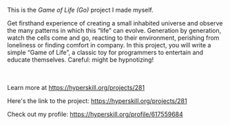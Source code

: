 This is the *Game of Life (Go)* project I made myself.


<p>Get firsthand experience of creating a small inhabited universe and observe the many patterns in which this “life” can evolve. Generation by generation, watch the cells come and go, reacting to their environment, perishing from loneliness or finding comfort in company. In this project, you will write a simple “Game of Life”, a classic toy for programmers to entertain and educate themselves. Careful: might be hypnotizing!</p><br/><br/>Learn more at <a href="https://hyperskill.org/projects/281?utm_source=ide&utm_medium=ide&utm_campaign=ide&utm_content=project-card">https://hyperskill.org/projects/281</a>

Here's the link to the project: https://hyperskill.org/projects/281

Check out my profile: https://hyperskill.org/profile/617559684